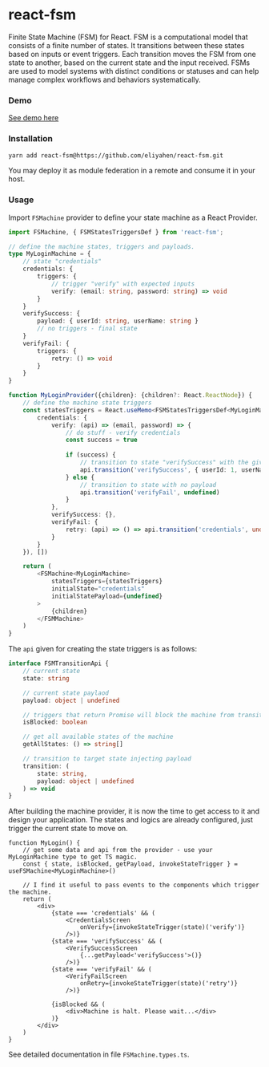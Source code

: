 # react-fsm

Finite State Machine (FSM) for React.
FSM is a computational model that consists of a finite number of states. It transitions between these states based on inputs or event triggers. Each transition moves the FSM from one state to another, based on the current state and the input received. FSMs are used to model systems with distinct conditions or statuses and can help manage complex workflows and behaviors systematically.

### Demo

[See demo here](https://eliyahen.github.io/react-fsm/)

### Installation

```zsh
yarn add react-fsm@https://github.com/eliyahen/react-fsm.git
```

You may deploy it as module federation in a remote and consume it in your host.

### Usage

Import `FSMachine` provider to define your state machine as a React Provider.

```ts
import FSMachine, { FSMStatesTriggersDef } from 'react-fsm';

// define the machine states, triggers and payloads.
type MyLoginMachine = {
    // state "credentials"
    credentials: {
        triggers: {
            // trigger "verify" with expected inputs
            verify: (email: string, password: string) => void
        }
    }
    verifySuccess: {
        payload: { userId: string, userName: string }
        // no triggers - final state
    }
    verifyFail: {
        triggers: {
            retry: () => void
        }
    }
}

function MyLoginProvider({children}: {children?: React.ReactNode}) {
    // define the machine state triggers
    const statesTriggers = React.useMemo<FSMStatesTriggersDef<MyLoginMachine>>(() => ({
        credentials: {
            verify: (api) => (email, password) => {
                // do stuff - verify credentials
                const success = true
                
                if (success) {
                    // transition to state "verifySuccess" with the given payload
                    api.transition('verifySuccess', { userId: 1, userName: 'ADMIN' })
                } else {
                    // transition to state with no payload
                    api.transition('verifyFail', undefined)
                }
            },
            verifySuccess: {},
            verifyFail: {
                retry: (api) => () => api.transition('credentials', undefined)
            }
        }
    }), [])

    return (
        <FSMachine<MyLoginMachine>
            statesTriggers={statesTriggers}
            initialState="credentials"
            initialStatePayload={undefined}
        >
            {children}
        </FSMMachine>
    )
}
```

The `api` given for creating the state triggers is as follows:

```ts
interface FSMTransitionApi {
    // current state
    state: string

    // current state paylaod
    payload: object | undefined

    // triggers that return Promise will block the machine from transition until promise is resolved
    isBlocked: boolean

    // get all available states of the machine
    getAllStates: () => string[]

    // transition to target state injecting payload
    transition: (
        state: string,
        payload: object | undefined
    ) => void
}
```

After building the machine provider, it is now the time to get access to it and design your application. The states and logics are already configured, just trigger the current state to move on.

```tsx
function MyLogin() {
    // get some data and api from the provider - use your MyLoginMachine type to get TS magic.
    const { state, isBlocked, getPayload, invokeStateTrigger } = useFSMachine<MyLoginMachine>()

    // I find it useful to pass events to the components which trigger the machine.
    return (
        <div>
            {state === 'credentials' && (
                <CredentialsScreen
                    onVerify={invokeStateTrigger(state)('verify')}
                />)}
            {state === 'verifySuccess' && (
                <VerifySuccessScreen
                    {...getPayload<'verifySuccess'>()}
                />)}
            {state === 'verifyFail' && (
                <VerifyFailScreen
                    onRetry={invokeStateTrigger(state)('retry')}
                />)}

            {isBlocked && (
                <div>Machine is halt. Please wait...</div>
            )}
        </div>
    )
}
```

See detailed documentation in file `FSMachine.types.ts`.

